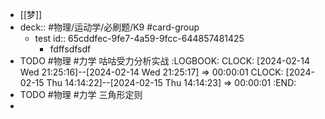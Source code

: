- [[梦]]
- deck:: #物理/运动学/必刷题/K9 #card-group
	- test
	  id:: 65cddfec-9fe7-4a59-9fcc-644857481425
		- fdffsdfsdf
- TODO #物理 #力学 咕咕受力分析实战
  :LOGBOOK:
  CLOCK: [2024-02-14 Wed 21:25:16]--[2024-02-14 Wed 21:25:17] =>  00:00:01
  CLOCK: [2024-02-15 Thu 14:14:22]--[2024-02-15 Thu 14:14:23] =>  00:00:01
  :END:
- TODO #物理 #力学 三角形定则
-